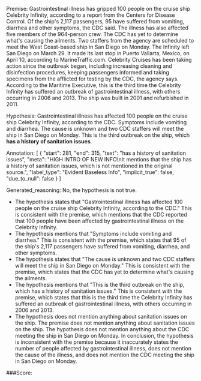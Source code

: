
Premise:
Gastrointestinal illness has gripped 100 people on the cruise ship Celebrity Infinity, according to a report from the Centers for Disease Control. Of the ship's 2,117 passengers, 95 have suffered from vomiting, diarrhea and other symptoms, the CDC said. The illness has also affected five members of the 964-person crew. The CDC has yet to determine what's causing the ailments. Two staffers from the agency are scheduled to meet the West Coast-based ship in San Diego on Monday. The Infinity left San Diego on March 29. It made its last stop in Puerto Vallarta, Mexico, on April 10, according to MarineTraffic.com. Celebrity Cruises has been taking action since the outbreak began, including increasing cleaning and disinfection procedures, keeping passengers informed and taking specimens from the afflicted for testing by the CDC, the agency says. According to the Maritime Executive, this is the third time the Celebrity Infinity has suffered an outbreak of gastrointestinal illness, with others occurring in 2006 and 2013. The ship was built in 2001 and refurbished in 2011.


Hypothesis:
Gastrointestinal illness has affected 100 people on the cruise ship Celebrity Infinity, according to the CDC. Symptoms include vomiting and diarrhea. The cause is unknown and two CDC staffers will meet the ship in San Diego on Monday. This is the third outbreak on the ship, which **has a history of sanitation issues**.

Annotation:
[
  {
    "start": 281,
    "end": 315,
    "text": "has a history of sanitation issues",
    "meta": "HIGH INTRO OF NEW INFO\nIt mentions that the ship has a history of sanitation issues, which is not mentioned in the original source.",
    "label_type": "Evident Baseless Info",
    "implicit_true": false,
    "due_to_null": false
  }
]

Generated_reasoning:
No, the hypothesis is not true. 
- The hypothesis states that "Gastrointestinal illness has affected 100 people on the cruise ship Celebrity Infinity, according to the CDC." This is consistent with the premise, which mentions that the CDC reported that 100 people have been affected by gastrointestinal illness on the Celebrity Infinity. 
- The hypothesis mentions that "Symptoms include vomiting and diarrhea." This is consistent with the premise, which states that 95 of the ship's 2,117 passengers have suffered from vomiting, diarrhea, and other symptoms. 
- The hypothesis states that "The cause is unknown and two CDC staffers will meet the ship in San Diego on Monday." This is consistent with the premise, which states that the CDC has yet to determine what's causing the ailments. 
- The hypothesis mentions that "This is the third outbreak on the ship, which has a history of sanitation issues." This is consistent with the premise, which states that this is the third time the Celebrity Infinity has suffered an outbreak of gastrointestinal illness, with others occurring in 2006 and 2013. 
- The hypothesis does not mention anything about sanitation issues on the ship. The premise does not mention anything about sanitation issues on the ship. The hypothesis does not mention anything about the CDC meeting the ship in San Diego on Monday. In conclusion, the hypothesis is inconsistent with the premise because it inaccurately states the number of people affected by gastrointestinal illness, does not mention the cause of the illness, and does not mention the CDC meeting the ship in San Diego on Monday.

###Score:
